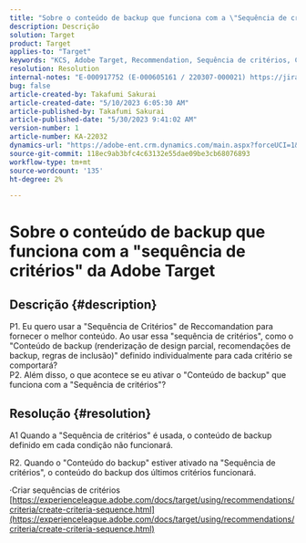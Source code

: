 ```yaml
---
title: "Sobre o conteúdo de backup que funciona com a \"Sequência de critérios\" da Adobe Target"
description: Descrição
solution: Target
product: Target
applies-to: "Target"
keywords: "KCS, Adobe Target, Recommendation, Sequência de critérios, Conteúdo de backup"
resolution: Resolution
internal-notes: "E-000917752 (E-000605161 / 220307-000021) https://jira.corp.adobe.com/browse/RECS-5221 https://jira.corp.adobe.com/browse/RECS-5395"
bug: false
article-created-by: Takafumi Sakurai
article-created-date: "5/10/2023 6:05:30 AM"
article-published-by: Takafumi Sakurai
article-published-date: "5/30/2023 9:41:02 AM"
version-number: 1
article-number: KA-22032
dynamics-url: "https://adobe-ent.crm.dynamics.com/main.aspx?forceUCI=1&pagetype=entityrecord&etn=knowledgearticle&id=336b11a9-f8ee-ed11-8849-6045bd006793"
source-git-commit: 118ec9ab3bfc4c63132e55dae09be3cb68076893
workflow-type: tm+mt
source-wordcount: '135'
ht-degree: 2%

---
```


# Sobre o conteúdo de backup que funciona com a &quot;sequência de critérios&quot; da Adobe Target

## Descrição {#description}

P1. Eu quero usar a &quot;Sequência de Critérios&quot; de Reccomandation para fornecer o melhor conteúdo. Ao usar essa &quot;sequência de critérios&quot;, como o &quot;Conteúdo de backup (renderização de design parcial, recomendações de backup, regras de inclusão)&quot; definido individualmente para cada critério se comportará?
<br>P2. Além disso, o que acontece se eu ativar o &quot;Conteúdo de backup&quot; que funciona com a &quot;Sequência de critérios&quot;?


## Resolução {#resolution}


A1 Quando a &quot;Sequência de critérios&quot; é usada, o conteúdo de backup definido em cada condição não funcionará.

R2. Quando o &quot;Conteúdo do backup&quot; estiver ativado na &quot;Sequência de critérios&quot;, o conteúdo do backup dos últimos critérios funcionará.

·Criar sequências de critérios
[https://experienceleague.adobe.com/docs/target/using/recommendations/criteria/create-criteria-sequence.html](https://experienceleague.adobe.com/docs/target/using/recommendations/criteria/create-criteria-sequence.html)
